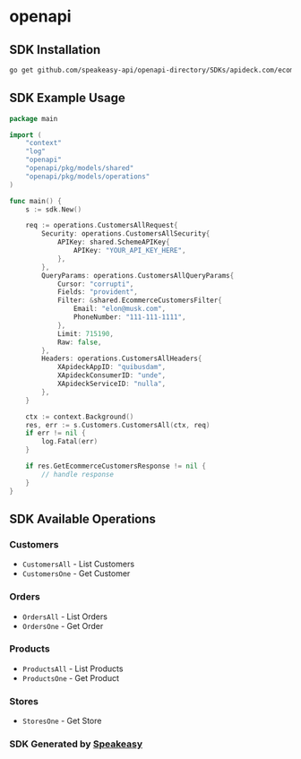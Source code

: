 # openapi

<!-- Start SDK Installation -->
## SDK Installation

```bash
go get github.com/speakeasy-api/openapi-directory/SDKs/apideck.com/ecommerce/9.1.2/go
```
<!-- End SDK Installation -->

## SDK Example Usage
<!-- Start SDK Example Usage -->
```go
package main

import (
    "context"
    "log"
    "openapi"
    "openapi/pkg/models/shared"
    "openapi/pkg/models/operations"
)

func main() {
    s := sdk.New()

    req := operations.CustomersAllRequest{
        Security: operations.CustomersAllSecurity{
            APIKey: shared.SchemeAPIKey{
                APIKey: "YOUR_API_KEY_HERE",
            },
        },
        QueryParams: operations.CustomersAllQueryParams{
            Cursor: "corrupti",
            Fields: "provident",
            Filter: &shared.EcommerceCustomersFilter{
                Email: "elon@musk.com",
                PhoneNumber: "111-111-1111",
            },
            Limit: 715190,
            Raw: false,
        },
        Headers: operations.CustomersAllHeaders{
            XApideckAppID: "quibusdam",
            XApideckConsumerID: "unde",
            XApideckServiceID: "nulla",
        },
    }

    ctx := context.Background()
    res, err := s.Customers.CustomersAll(ctx, req)
    if err != nil {
        log.Fatal(err)
    }

    if res.GetEcommerceCustomersResponse != nil {
        // handle response
    }
}
```
<!-- End SDK Example Usage -->

<!-- Start SDK Available Operations -->
## SDK Available Operations


### Customers

* `CustomersAll` - List Customers
* `CustomersOne` - Get Customer

### Orders

* `OrdersAll` - List Orders
* `OrdersOne` - Get Order

### Products

* `ProductsAll` - List Products
* `ProductsOne` - Get Product

### Stores

* `StoresOne` - Get Store
<!-- End SDK Available Operations -->

### SDK Generated by [Speakeasy](https://docs.speakeasyapi.dev/docs/using-speakeasy/client-sdks)
